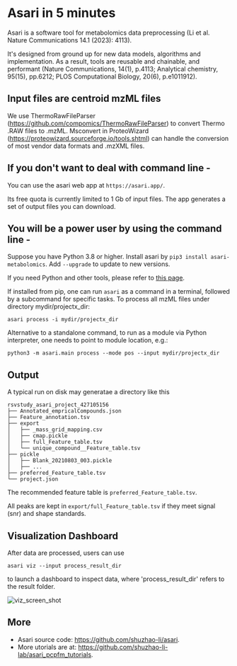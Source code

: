 # Asari in 5 minutes

Asari is a software tool for metabolomics data preprocessing (Li et al. Nature Communications 14.1 (2023): 4113).

It's designed from ground up for new data models, algorithms and implementation. As a result, tools are reusable and chainable, and performant (Nature Communications, 14(1), p.4113; Analytical chemistry, 95(15), pp.6212; PLOS Computational Biology, 20(6), p.e1011912).

## Input files are centroid mzML files 
We use ThermoRawFileParser (https://github.com/compomics/ThermoRawFileParser) to convert Thermo .RAW files to .mzML. 
Msconvert in ProteoWizard (https://proteowizard.sourceforge.io/tools.shtml) can handle the conversion of most vendor data formats and .mzXML files.

## If you don't want to deal with command line -
You can use the asari web app at `https://asari.app/`. 

Its free quota is currently limited to 1 Gb of input files. The app generates a set of output files you can download.

## You will be a power user by using the command line -

Suppose you have Python 3.8 or higher. Install asari by 
 `pip3 install asari-metabolomics`. Add `--upgrade` to update to new versions.

If you need Python and other tools, please refer to [this page](/Installation_Preparation.md).

If installed from pip, one can run `asari` as a command in a terminal, followed by a subcommand for specific tasks.
To process all mzML files under directory mydir/projectx_dir:

`asari process -i mydir/projectx_dir`

Alternative to a standalone command, to run as a module via Python interpreter, one needs to point to module location, e.g.:

`python3 -m asari.main process --mode pos --input mydir/projectx_dir`

## Output

A typical run on disk may generatae a directory like this

    rsvstudy_asari_project_427105156
    ├── Annotated_empricalCompounds.json
    ├── Feature_annotation.tsv
    ├── export
    │   ├── _mass_grid_mapping.csv
    │   ├── cmap.pickle
    │   ├── full_Feature_table.tsv
    │   └── unique_compound__Feature_table.tsv
    ├── pickle
    │   ├── Blank_20210803_003.pickle
    │   ├── ...
    ├── preferred_Feature_table.tsv
    └── project.json

The recommended feature table is `preferred_Feature_table.tsv`. 

All peaks are kept in `export/full_Feature_table.tsv` if they meet signal (snr) and shape standards.  

## Visualization Dashboard

After data are processed, users can use 

`asari viz --input process_result_dir` 

to launch a dashboard to inspect data, where 'process_result_dir' refers to the result folder. 
 
![viz_screen_shot](https://github.com/shuzhao-li-lab/asari/blob/main/docs/source/_static/viz_screen_shot20220518.png)


## More 

- Asari source code: https://github.com/shuzhao-li/asari. 
- More utorials are at:  https://github.com/shuzhao-li-lab/asari_pcpfm_tutorials.
